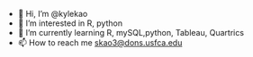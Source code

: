 - 👋 Hi, I’m @kylekao
- 👀 I’m interested in R, python
- 🌱 I’m currently learning R, mySQL,python, Tableau, Quartrics
- 📫 How to reach me skao3@dons.usfca.edu

<!---
kylekao/kylekao is a ✨ special ✨ repository because its `README.md` (this file) appears on your GitHub profile.
You can click the Preview link to take a look at your changes.
--->

